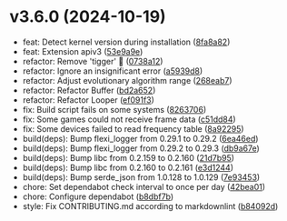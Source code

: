 # v3.6.0 (2024-10-19)

* feat: Detect kernel version during installation ([8fa8a82](https://github.com/shadow3aaa/fas-rs/commit/8fa8a82))
* feat: Extension apiv3 ([53e9a9e](https://github.com/shadow3aaa/fas-rs/commit/53e9a9e))
* refactor: Remove 'tigger' 🐅 ([0738a12](https://github.com/shadow3aaa/fas-rs/commit/0738a12))
* refactor: Ignore an insignificant error ([a5939d8](https://github.com/shadow3aaa/fas-rs/commit/a5939d8))
* refactor: Adjust evolutionary algorithm range ([268eab7](https://github.com/shadow3aaa/fas-rs/commit/268eab7))
* refactor: Refactor Buffer ([bd2a652](https://github.com/shadow3aaa/fas-rs/commit/bd2a652))
* refactor: Refactor Looper ([ef091f3](https://github.com/shadow3aaa/fas-rs/commit/ef091f3))
* fix: Build script fails on some systems ([8263706](https://github.com/shadow3aaa/fas-rs/commit/8263706))
* fix: Some games could not receive frame data ([c51dd84](https://github.com/shadow3aaa/fas-rs/commit/c51dd84))
* fix: Some devices failed to read frequency table ([8a92295](https://github.com/shadow3aaa/fas-rs/commit/8a92295))
* build(deps): Bump flexi_logger from 0.29.1 to 0.29.2 ([6ea46ed](https://github.com/shadow3aaa/fas-rs/commit/6ea46ed))
* build(deps): Bump flexi_logger from 0.29.2 to 0.29.3 ([db9a67e](https://github.com/shadow3aaa/fas-rs/commit/db9a67e))
* build(deps): Bump libc from 0.2.159 to 0.2.160 ([21d7b95](https://github.com/shadow3aaa/fas-rs/commit/21d7b95))
* build(deps): Bump libc from 0.2.160 to 0.2.161 ([e3d1244](https://github.com/shadow3aaa/fas-rs/commit/e3d1244))
* build(deps): Bump serde_json from 1.0.128 to 1.0.129 ([7e93453](https://github.com/shadow3aaa/fas-rs/commit/7e93453))
* chore: Set dependabot check interval to once per day ([42bea01](https://github.com/shadow3aaa/fas-rs/commit/42bea01))
* chore: Configure dependabot ([b8dbf7b](https://github.com/shadow3aaa/fas-rs/commit/b8dbf7b))
* style: Fix CONTRIBUTING.md according to markdownlint ([b84092d](https://github.com/shadow3aaa/fas-rs/commit/b84092d))
